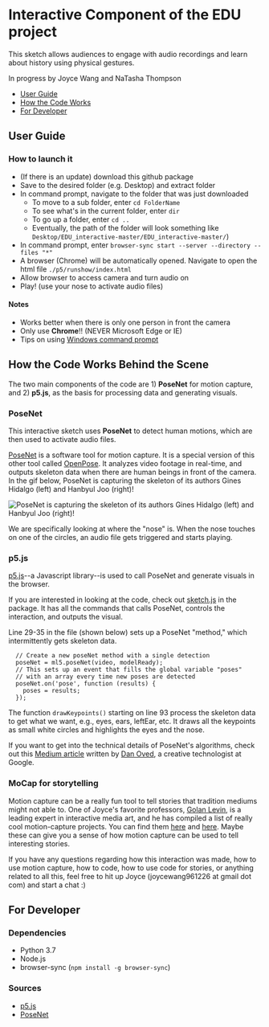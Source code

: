 # Interactive Component of the EDU project

This sketch allows audiences to engage with audio recordings and learn about history using physical gestures.

In progress by Joyce Wang and NaTasha Thompson  

- [User Guide](#user-guide)
- [How the Code Works](#how-the-code-works-behind-the-scene)
- [For Developer](#for-developer)

## User Guide

### How to launch it
- (If there is an update) download this github package
- Save to the desired folder (e.g. Desktop) and extract folder
- In command prompt, navigate to the folder that was just downloaded
  - To move to a sub folder, enter `cd FolderName`
  - To see what's in the current folder, enter `dir`
  - To go up a folder, enter `cd ..`
  - Eventually, the path of the folder will look something like `Desktop/EDU_interactive-master/EDU_interactive-master/`)
- In command prompt, enter `browser-sync start --server --directory --files "*"`
- A browser (Chrome) will be automatically opened. Navigate to open the html file `./p5/runshow/index.html`
- Allow browser to access camera and turn audio on
- Play! (use your nose to activate audio files)

#### Notes
- Works better when there is only one person in front the camera
- Only use **Chrome**!! (NEVER Microsoft Edge or IE)
- Tips on using [Windows command prompt](https://www.lifewire.com/list-of-command-prompt-commands-4092302)


## How the Code Works Behind the Scene

The two main components of the code are 1) **PoseNet** for motion capture, and 2) **p5.js**, as the basis for processing data and generating visuals.

### PoseNet
This interactive sketch uses **PoseNet** to detect human motions, which are then used to activate audio files.

[PoseNet](https://ml5js.org/docs/PoseNet) is a software tool for motion capture. It is a special version of this other tool called [OpenPose](https://github.com/CMU-Perceptual-Computing-Lab/openpose). It analyzes video footage in real-time, and outputs skeleton data when there are human beings in front of the camera. In the gif below, PoseNet is capturing the skeleton of its authors Gines Hidalgo (left) and Hanbyul Joo (right)!

![PoseNet is capturing the skeleton of its authors Gines Hidalgo (left) and Hanbyul Joo (right)!](/asset_doc/pose_face_hands.gif)

We are specifically looking at where the "nose" is. When the nose touches on one of the circles, an audio file gets triggered and starts playing.


### p5.js

[p5.js](https://p5js.org/)--a Javascript library--is used to call PoseNet and generate visuals in the browser.

If you are interested in looking at the code, check out [sketch.js](p5/runshow/sketch.js) in the package. It has all the commands that calls PoseNet, controls the interaction, and outputs the visual. 

Line 29-35 in the file (shown below) sets up a PoseNet "method," which intermittently gets skeleton data. 

```
  // Create a new poseNet method with a single detection
  poseNet = ml5.poseNet(video, modelReady);
  // This sets up an event that fills the global variable "poses"
  // with an array every time new poses are detected
  poseNet.on('pose', function (results) {
    poses = results;
  });
```

The function `drawKeypoints()` starting on line 93 process the skeleton data to get what we want, e.g., eyes, ears, leftEar, etc. It draws all the keypoints as small white circles and highlights the eyes and the nose.

If you want to get into the technical details of PoseNet's algorithms, check out this [Medium article](https://medium.com/tensorflow/real-time-human-pose-estimation-in-the-browser-with-tensorflow-js-7dd0bc881cd5) written by [Dan Oved](https://www.danioved.com/), a creative technologist at Google. 


### MoCap for storytelling

Motion capture can be a really fun tool to tell stories that tradition mediums might not able to. One of Joyce's favorite professors, [Golan Levin](http://www.flong.com/), is a leading expert in interactive media art, and he has compiled a list of really cool motion-capture projects. You can find them [here](http://golancourses.net/2015/lectures/interactivity/full-body-interactive-art/) and [here](https://github.com/golanlevin/lectures/tree/master/lecture_expanded_body). Maybe these can give you a sense of how motion capture can be used to tell interesting stories.

If you have any questions regarding how this interaction was made, how to use motion capture, how to code, how to use code for stories, or anything related to all this, feel free to hit up Joyce (joycewang961226 at gmail dot com) and start a chat :)


## For Developer

### Dependencies
- Python 3.7
- Node.js
- browser-sync (`npm install -g browser-sync`)

### Sources
- [p5.js](https://p5js.org/)
- [PoseNet](https://ml5js.org/docs/posenet-webcam)